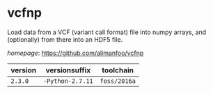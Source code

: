 # vcfnp

Load data from a VCF (variant call format) file into numpy arrays,   and (optionally) from there into an HDF5 file.

*homepage*: <https://github.com/alimanfoo/vcfnp>

version | versionsuffix | toolchain
--------|---------------|----------
``2.3.0`` | ``-Python-2.7.11`` | ``foss/2016a``
